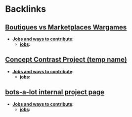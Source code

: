 
# Backlinks
## [Boutiques vs Marketplaces Wargames](<Boutiques vs Marketplaces Wargames.md>)
- **[Jobs and ways to contribute](<Jobs and ways to contribute.md>):**
    - **[jobs](<jobs.md>):**

## [Concept Contrast Project (temp name)](<Concept Contrast Project (temp name).md>)
- **[Jobs and ways to contribute](<Jobs and ways to contribute.md>):**
    - **[jobs](<jobs.md>):**

## [bots-a-lot internal project page](<bots-a-lot internal project page.md>)
- **[Jobs and ways to contribute](<Jobs and ways to contribute.md>):**
    - **[jobs](<jobs.md>):**

